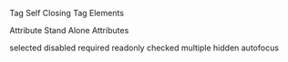 Tag 
Self Closing Tag
Elements

Attribute
Stand Alone Attributes

selected
disabled 
required
readonly
checked
multiple
hidden
autofocus